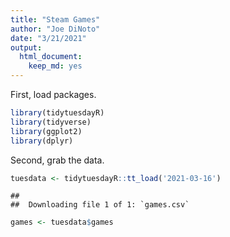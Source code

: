 ```yaml
---
title: "Steam Games"
author: "Joe DiNoto"
date: "3/21/2021"
output: 
  html_document: 
    keep_md: yes
---
```




First, load packages.


```r
library(tidytuesdayR)
library(tidyverse)
library(ggplot2)
library(dplyr)
```

Second, grab the data.


```r
tuesdata <- tidytuesdayR::tt_load('2021-03-16')
```

```
## 
## 	Downloading file 1 of 1: `games.csv`
```

```r
games <- tuesdata$games
```


